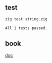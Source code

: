 ## test
```sh
zig test string.zig

All 1 tests passed.
```
## book
[doc](https://sxwangzhiwen.github.io/zigcndoc/zigcndoc.html)



